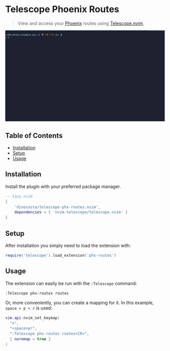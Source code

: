 # Telescope Phoenix Routes
> View and access your [Phoenix](https://github.com/phoenixframework/phoenix) routes using [Telescope.nvim](https://github.com/nvim-telescope/telescope.nvim).


![demo](/assets/demo.gif)

## Table of Contents

* [Installation](#installation)
* [Setup](#setup)
* [Usage](#usage)


## Installation

Install the plugin with your preferred package manager.

```lua
-- lazy.nvim
{
    'dinocosta/telescope-phx-routes.nvim',
    dependencies = { 'nvim-telescope/telescope.nvim' }
}
```

## Setup

After installation you simply need to load the extension with:

```lua
require('telescope').load_extension('phx-routes')
```

## Usage

The extension can easily be run with the `:Telescope` command:

```
:Telescope phx-routes routes
```

Or, more conveniently, you can create a mapping for it. In this example, `space + p + r` is used:

```lua
vim.api.nvim_set_keymap(
  "n",
  "<space>pr",
  ":Telescope phx-routes routes<CR>",
  { noremap = true }
)
```
